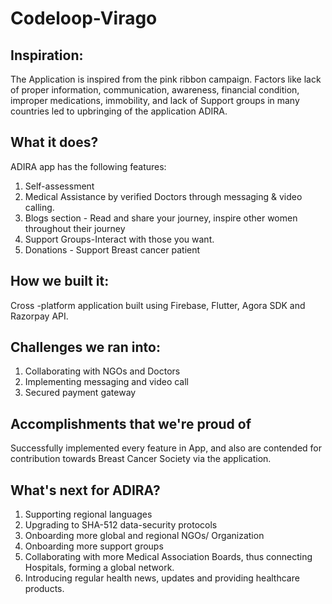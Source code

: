 # Codeloop-Virago
## Inspiration:
The Application is inspired from the pink ribbon campaign. Factors like lack of proper information, communication, awareness, financial condition, improper medications, immobility, and lack of Support groups in many countries led to upbringing of the application ADIRA.

## What it does?
ADIRA app has the following features:
1. Self-assessment  
2. Medical Assistance by verified Doctors through messaging & video calling. 
3. Blogs section - Read and share your journey, inspire other women throughout their journey
4. Support Groups-Interact with those you want.
5. Donations - Support Breast cancer patient 

## How we built it:
Cross -platform application built using Firebase, Flutter, Agora SDK and Razorpay API.

## Challenges we ran into:
1.  Collaborating with NGOs and Doctors
2. Implementing messaging and video call
3. Secured payment gateway

## Accomplishments that we're proud of
Successfully implemented every feature in App, and also are contended for contribution towards Breast Cancer Society via the application. 

## What's next for ADIRA?
1. Supporting regional languages
2. Upgrading to SHA-512 data-security protocols
3. Onboarding more global and regional NGOs/ Organization
4. Onboarding more support groups
5. Collaborating with more Medical Association Boards, thus connecting Hospitals, forming a global network.
6. Introducing regular health news, updates and providing healthcare products.
